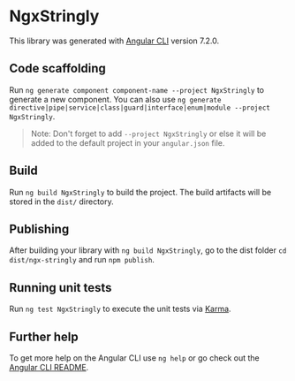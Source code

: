 # NgxStringly

This library was generated with [Angular CLI](https://github.com/angular/angular-cli) version 7.2.0.

## Code scaffolding

Run `ng generate component component-name --project NgxStringly` to generate a new component. You can also use `ng generate directive|pipe|service|class|guard|interface|enum|module --project NgxStringly`.
> Note: Don't forget to add `--project NgxStringly` or else it will be added to the default project in your `angular.json` file. 

## Build

Run `ng build NgxStringly` to build the project. The build artifacts will be stored in the `dist/` directory.

## Publishing

After building your library with `ng build NgxStringly`, go to the dist folder `cd dist/ngx-stringly` and run `npm publish`.

## Running unit tests

Run `ng test NgxStringly` to execute the unit tests via [Karma](https://karma-runner.github.io).

## Further help

To get more help on the Angular CLI use `ng help` or go check out the [Angular CLI README](https://github.com/angular/angular-cli/blob/master/README.md).
